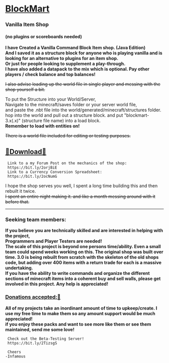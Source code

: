     
# [BlockMart]()    
### Vanilla Item Shop   
#### (no plugins or scoreboards needed)   
  __I have Created a Vanilla Command Block Item shop. (Java Edition)  
And I saved it as a structure block for anyone who is playing vanilla and is looking for an alternative to plugins for an item shop.  
Or just for people looking to supplement a play-through.  
I have also added a datapack to the mix which is optional.  Pay other players / check balance and top balances!__

~~I also advise loading up the world file in single player and messing with the shop yourself a bit.~~  
  
To put the Structure into your World/Server,  
Navigate to the minecraft/saves folder or your server world file,  
and paste the .nbt file into the world/generated/minecraft/structures folder.  
hop into the world and pull out a structure block.  and put "blockmart-3.x(.x)" (structure file name) into a load block.  
__Remember to load with entities on!__  
  
~~There is a world file included for editing or testing purposes.~~  
  
## [🔗Download🔗](https://github.com/InfamousMusicify/BlockMart/archive/refs/heads/master.zip)
  
     Link to a my Forum Post on the mechanics of the shop:
     https://bit.ly/2orjBiE
     Link to a Currency Conversion Spreadsheet:
     https://bit.ly/2ocNumG

I hope the shop serves you well, I spent a long time building this and then rebuilt it twice.  
~~I spent an entire night making it.  and like a month messing around with it before that.~~  
__________________________________________________________________________________________________________________________________________

### Seeking team members:
__If you believe you are technically skilled and are interested in helping with the project,  
Programmers and Player Testers are needed!  
The scale of this project is beyond one persons time/ability.  Even a small team could spend weeks working on this.  The original shop was built over time.
3.0 is being rebuilt from scratch with the skeleton of the old shops code, but adding over 400 items with a return trade for each is a massive undertaking.  
If you have the ability to write commands and organize the different sections of minecraft items into a coherent buy and sell walls, please get involved in this project.  Any help is appreciated!__  

### [Donations accepted:🔗](https://www.patreon.com/InfamousMusicify) 
__All of my projects take an inordinant amount of time to upkeep/create.  I use my free time to make them so any amount support would be much appreciated!  
if you enjoy these packs and want to see more like them or see them maintained, send me some love!__  

     Check out the Beta-Testing Server!
     https://bit.ly/2TizsgS

     Cheers
    -Infamous
